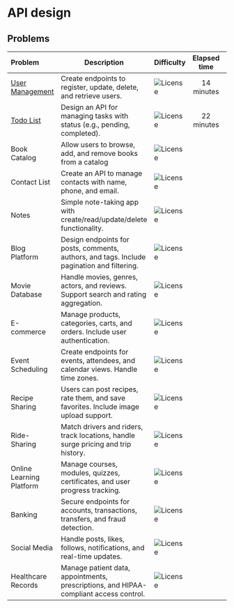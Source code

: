 # API design

## Problems

| Problem                            | Description                                                                                | Difficulty                                              | Elapsed time |                         Status                          |
|:-----------------------------------|--------------------------------------------------------------------------------------------|:--------------------------------------------------------|:------------:|:-------------------------------------------------------:|
| [User Management](user-management) | Create endpoints to register, update, delete, and retrieve users.                          | ![License](https://img.shields.io/badge/Easy-greenblue) |  14 minutes  | ![License](https://img.shields.io/badge/Done-greenblue) |
| [Todo List](todo-list)             | Design an API for managing tasks with status (e.g., pending, completed).                   | ![License](https://img.shields.io/badge/Easy-greenblue) |  22 minutes  |   ![License](https://img.shields.io/badge/Todo-gray)    |
| Book Catalog                       | Allow users to browse, add, and remove books from a catalog                                | ![License](https://img.shields.io/badge/Easy-greenblue) |              |   ![License](https://img.shields.io/badge/Todo-gray)    |
| Contact List                       | Create an API to manage contacts with name, phone, and email.                              | ![License](https://img.shields.io/badge/Easy-greenblue) |              |   ![License](https://img.shields.io/badge/Todo-gray)    |
| Notes                              | Simple note-taking app with create/read/update/delete functionality.                       | ![License](https://img.shields.io/badge/Easy-greenblue) |              |   ![License](https://img.shields.io/badge/Todo-gray)    |
| Blog Platform                      | Design endpoints for posts, comments, authors, and tags. Include pagination and filtering. | ![License](https://img.shields.io/badge/Medium-orange)  |              |   ![License](https://img.shields.io/badge/Todo-gray)    |
| Movie Database                     | Handle movies, genres, actors, and reviews. Support search and rating aggregation.         | ![License](https://img.shields.io/badge/Medium-orange)  |              |   ![License](https://img.shields.io/badge/Todo-gray)    |
| E-commerce                         | Manage products, categories, carts, and orders. Include user authentication.               | ![License](https://img.shields.io/badge/Medium-orange)  |              |   ![License](https://img.shields.io/badge/Todo-gray)    |
| Event Scheduling                   | Create endpoints for events, attendees, and calendar views. Handle time zones.             | ![License](https://img.shields.io/badge/Medium-orange)  |              |   ![License](https://img.shields.io/badge/Todo-gray)    |
| Recipe Sharing                     | Users can post recipes, rate them, and save favorites. Include image upload support.       | ![License](https://img.shields.io/badge/Medium-orange)  |              |   ![License](https://img.shields.io/badge/Todo-gray)    |
| Ride-Sharing                       | Match drivers and riders, track locations, handle surge pricing and trip history.          | ![License](https://img.shields.io/badge/Hard-red)       |              |   ![License](https://img.shields.io/badge/Todo-gray)    |
| Online Learning Platform           | Manage courses, modules, quizzes, certificates, and user progress tracking.                | ![License](https://img.shields.io/badge/Hard-red)       |              |   ![License](https://img.shields.io/badge/Todo-gray)    |
| Banking                            | Secure endpoints for accounts, transactions, transfers, and fraud detection.               | ![License](https://img.shields.io/badge/Hard-red)       |              |   ![License](https://img.shields.io/badge/Todo-gray)    |
| Social Media                       | Handle posts, likes, follows, notifications, and real-time updates.                        | ![License](https://img.shields.io/badge/Hard-red)       |              |   ![License](https://img.shields.io/badge/Todo-gray)    |
| Healthcare Records                 | Manage patient data, appointments, prescriptions, and HIPAA-compliant access control.      | ![License](https://img.shields.io/badge/Hard-red)       |              |   ![License](https://img.shields.io/badge/Todo-gray)    |